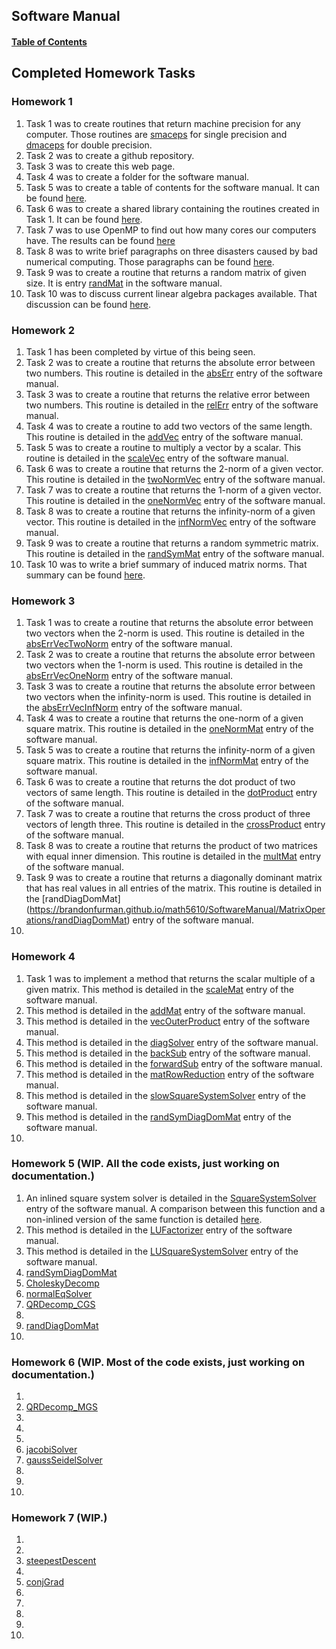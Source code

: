 ## Software Manual

#### [Table of Contents](https://brandonfurman.github.io/math5610/SoftwareManual/SoftwareManualTableOfContents)

## Completed Homework Tasks

### Homework 1

1. Task 1 was to create routines that return machine precision for any computer. Those routines are [smaceps](https://brandonfurman.github.io/math5610/SoftwareManual/OtherRoutines/smaceps) for single precision and [dmaceps](https://brandonfurman.github.io/math5610/SoftwareManual/OtherRoutines/dmaceps) for double precision.
2. Task 2 was to create a github repository.
3. Task 3 was to create this web page. 
4. Task 4 was to create a folder for the software manual.
5. Task 5 was to create a table of contents for the software manual. It can be found [here](https://brandonfurman.github.io/math5610/SoftwareManual/SoftwareManualTableOfContents).
6. Task 6 was to create a shared library containing the routines created in Task 1. It can be found [here](https://brandonfurman.github.io/math5610/homework/homework1/task6/task6).
7. Task 7 was to use OpenMP to find out how many cores our computers have. The results can be found [here](https://brandonfurman.github.io/math5610/homework/homework1/task7/task7)
8. Task 8 was to write brief paragraphs on three disasters caused by bad numerical computing. Those paragraphs can be found [here](https://brandonfurman.github.io/math5610/homework/homework1/task8/task8).
9. Task 9 was to create a routine that returns a random matrix of given size. It is entry [randMat](https://brandonfurman.github.io/math5610/SoftwareManual/MatrixOperations/randMat) in the software manual.
10. Task 10 was to discuss current linear algebra packages available. That discussion can be found [here](https://brandonfurman.github.io/math5610/homework/homework1/task10/task10).

### Homework 2

1. Task 1 has been completed by virtue of this being seen.
2. Task 2 was to create a routine that returns the absolute error between two numbers. This routine is detailed in the [absErr](https://brandonfurman.github.io/math5610/SoftwareManual/OtherRoutines/absErr) entry of the software manual.
3. Task 3 was to create a routine that returns the relative error between two numbers. This routine is detailed in the [relErr](https://brandonfurman.github.io/math5610/SoftwareManual/OtherRoutines/relErr) entry of the software manual.
4. Task 4 was to create a routine to add two vectors of the same length. This routine is detailed in the [addVec](https://brandonfurman.github.io/math5610/SoftwareManual/VectorOperations/addVec) entry of the software manual.
5. Task 5 was to create a routine to multiply a vector by a scalar. This routine is detailed in the [scaleVec](https://brandonfurman.github.io/math5610/SoftwareManual/VectorOperations/scaleVec) entry of the software manual.
6. Task 6 was to create a routine that returns the 2-norm of a given vector. This routine is detailed in the [twoNormVec](https://brandonfurman.github.io/math5610/SoftwareManual/VectorOperations/twoNormVec) entry of the software manual.
7. Task 7 was to create a routine that returns the 1-norm of a given vector. This routine is detailed in the [oneNormVec](https://brandonfurman.github.io/math5610/SoftwareManual/VectorOperations/oneNormVec) entry of the software manual.
8. Task 8 was to create a routine that returns the infinity-norm of a given vector. This routine is detailed in the [infNormVec](https://brandonfurman.github.io/math5610/SoftwareManual/VectorOperations/infNormVec) entry of the software manual.
9. Task 9 was to create a routine that returns a random symmetric matrix. This routine is detailed in the [randSymMat](https://brandonfurman.github.io/math5610/SoftwareManual/MatrixOperations/randSymMat) entry of the software manual.
10. Task 10 was to write a brief summary of induced matrix norms. That summary can be found [here](https://brandonfurman.github.io/math5610/homework/homework2/task10/task10).

### Homework 3

1. Task 1 was to create a routine that returns the absolute error between two vectors when the 2-norm is used. This routine is detailed in the [absErrVecTwoNorm](https://brandonfurman.github.io/math5610/SoftwareManual/VectorOperations/absErrVecTwoNorm) entry of the software manual.
2. Task 2 was to create a routine that returns the absolute error between two vectors when the 1-norm is used. This routine is detailed in the [absErrVecOneNorm](https://brandonfurman.github.io/math5610/SoftwareManual/VectorOperations/absErrVecOneNorm) entry of the software manual.
3. Task 3 was to create a routine that returns the absolute error between two vectors when the infinity-norm is used. This routine is detailed in the [absErrVecInfNorm](https://brandonfurman.github.io/math5610/SoftwareManual/VectorOperations/absErrVecInfNorm) entry of the software manual.
4. Task 4 was to create a routine that returns the one-norm of a given square matrix. This routine is detailed in the [oneNormMat](https://brandonfurman.github.io/math5610/SoftwareManual/MatrixOperations/oneNormMat) entry of the software manual.
5. Task 5 was to create a routine that returns the infinity-norm of a given square matrix. This routine is detailed in the [infNormMat](https://brandonfurman.github.io/math5610/SoftwareManual/MatrixOperations/infNormMat) entry of the software manual.
6. Task 6 was to create a routine that returns the dot product of two vectors of same length. This routine is detailed in the [dotProduct](https://brandonfurman.github.io/math5610/SoftwareManual/VectorOperations/dotProduct) entry of the software manual.
7. Task 7 was to create a routine that returns the cross product of three vectors of length three. This routine is detailed in the [crossProduct](https://brandonfurman.github.io/math5610/SoftwareManual/VectorOperations/crossProduct) entry of the software manual.
8. Task 8 was to create a routine that returns the product of two matrices with equal inner dimension. This routine is detailed in the [multMat](https://brandonfurman.github.io/math5610/SoftwareManual/MatrixOperations/multMat) entry of the software manual.
9. Task 9 was to create a routine that returns a diagonally dominant matrix that has real values in all entries of the matrix. This routine is detailed in the [randDiagDomMat] (https://brandonfurman.github.io/math5610/SoftwareManual/MatrixOperations/randDiagDomMat) entry of the software manual.
10.

### Homework 4

1. Task 1 was to implement a method that returns the scalar multiple of a given matrix. This method is detailed in the [scaleMat](https://brandonfurman.github.io/math5610/SoftwareManual/MatrixOperations/scaleMat) entry of the software manual.
2. This method is detailed in the [addMat](https://brandonfurman.github.io/math5610/SoftwareManual/MatrixOperations/addMat) entry of the software manual.
3. This method is detailed in the [vecOuterProduct](https://brandonfurman.github.io/math5610/SoftwareManual/VectorOperations/vecOuterProduct) entry of the software manual.
4. This method is detailed in the [diagSolver](https://brandonfurman.github.io/math5610/SoftwareManual/SolverRoutines/diagSolver) entry of the software manual.
5. This method is detailed in the [backSub](https://brandonfurman.github.io/math5610/SoftwareManual/SolverRoutines/backSub) entry of the software manual.
6. This method is detailed in the [forwardSub](https://brandonfurman.github.io/math5610/SoftwareManual/SolverRoutines/forwardSub) entry of the software manual.
7. This method is detailed in the [matRowReduction](https://brandonfurman.github.io/math5610/SoftwareManual/SolverRoutines/matRowReduction) entry of the software manual.
8. This method is detailed in the [slowSquareSystemSolver](https://brandonfurman.github.io/math5610/SoftwareManual/SolverRoutines/slowSquareSystemSolver) entry of the software manual.
9. This method is detailed in the [randSymDiagDomMat](https://brandonfurman.github.io/math5610/SoftwareManual/MatrixOperations/randSymDiagDomMat) entry of the software manual.
10.

### Homework 5 (WIP. All the code exists, just working on documentation.)

1. An inlined square system solver is detailed in the [SquareSystemSolver](https://brandonfurman.github.io/math5610/SoftwareManual/SolverRoutines/SquareSystemSolver) entry of the software manual. A comparison between this function and a non-inlined version of the same function is detailed [here](https://brandonfurman.github.io/math5610/homework/homework5/SquareSystemSolverComparison).
2. This method is detailed in the [LUFactorizer](https://brandonfurman.github.io/math5610/SoftwareManual/SolverRoutines/LUFactorizer) entry of the software manual.
3. This method is detailed in the [LUSquareSystemSolver](https://brandonfurman.github.io/math5610/SoftwareManual/SolverRoutines/LUSquareSystemSolver) entry of the software manual.
4. [randSymDiagDomMat](https://brandonfurman.github.io/math5610/SoftwareManual/MatrixGenerators/randSymDiagDomMat)
5. [CholeskyDecomp](https://brandonfurman.github.io/math5610/SoftwareManual/MatrixDecompositions/CholeskyDecomp)
6. [normalEqSolver](https://brandonfurman.github.io/math5610/SoftwareManual/SolverRoutines/normalEqSolver)
7. [QRDecomp_CGS](https://brandonfurman.github.io/math5610/SoftwareManual/MatrixDecompositions/QRDecomp_CGS)
8.
9. [randDiagDomMat](https://brandonfurman.github.io/math5610/SoftwareManual/MatrixGenerators/randDiagDomMat)
10.

### Homework 6 (WIP. Most of the code exists, just working on documentation.)

1.
2. [QRDecomp_MGS](https://brandonfurman.github.io/math5610/SoftwareManual/MatrixDecompositions/QRDecomp_MGS)
3.
4.
5.
6. [jacobiSolver](https://brandonfurman.github.io/math5610/SoftwareManual/SolverRoutines/jacobiSolver)
7. [gaussSeidelSolver](https://brandonfurman.github.io/math5610/SoftwareManual/SolverRoutines/gaussSeidelSolver)
8.
9.
10.

### Homework 7 (WIP.)

1.
2.
3. [steepestDescent](https://brandonfurman.github.io/math5610/SoftwareManual/SolverRoutines/steepestDescent)
4.
5. [conjGrad](https://brandonfurman.github.io/math5610/SoftwareManual/SolverRoutines/conjGrad)
6.
7.
8.
9.
10.